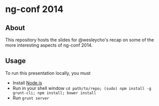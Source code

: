 # ng-conf 2014

## About

This repository hosts the slides for @wesleycho's recap on some of the more interesting aspects of ng-conf 2014.

## Usage

To run this presentation locally, you must

*  Install [Node.js](http://nodejs.org)
*  Run in your shell window `cd path/to/repo; (sudo) npm install -g grunt-cli; npm install; bower install`
*  Run `grunt server`